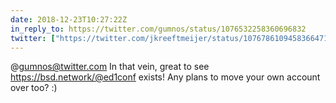 ```yaml
---
date: 2018-12-23T10:27:22Z
in_reply_to: https://twitter.com/gumnos/status/1076532258360696832
twitter: ["https://twitter.com/jkreeftmeijer/status/1076786109458366471"]
---
```

@gumnos@twitter.com In that vein, great to see <https://bsd.network/@ed1conf> exists! Any plans to move your own account over too? :)
